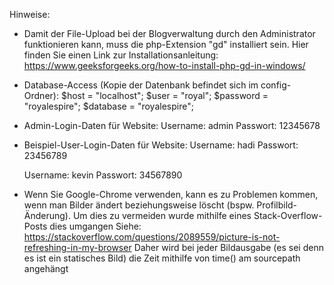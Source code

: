 Hinweise:

- Damit der File-Upload bei der Blogverwaltung durch den Administrator funktionieren kann, muss 
  die php-Extension "gd" installiert sein. Hier finden Sie einen Link zur Installationsanleitung: 
  https://www.geeksforgeeks.org/how-to-install-php-gd-in-windows/

- Database-Access (Kopie der Datenbank befindet sich im config-Ordner):
  $host = "localhost";
  $user = "royal";
  $password = "royalespire";
  $database = "royalespire";

- Admin-Login-Daten für Website:
  Username: admin
  Passwort: 12345678

- Beispiel-User-Login-Daten für Website:
  Username: hadi
  Passwort: 23456789

  Username: kevin
  Passwort: 34567890

- Wenn Sie Google-Chrome verwenden, kann es zu Problemen kommen, wenn man Bilder ändert beziehungsweise löscht (bspw. Profilbild-Änderung). 
  Um dies zu vermeiden wurde mithilfe eines Stack-Overflow-Posts dies umgangen
  Siehe: https://stackoverflow.com/questions/2089559/picture-is-not-refreshing-in-my-browser
  Daher wird bei jeder Bildausgabe (es sei denn es ist ein statisches Bild) die Zeit mithilfe von time() am sourcepath angehängt

  
